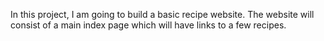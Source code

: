 In this project, I am going to build a basic recipe website. The website will consist of a main index page which will have links to a few recipes.
